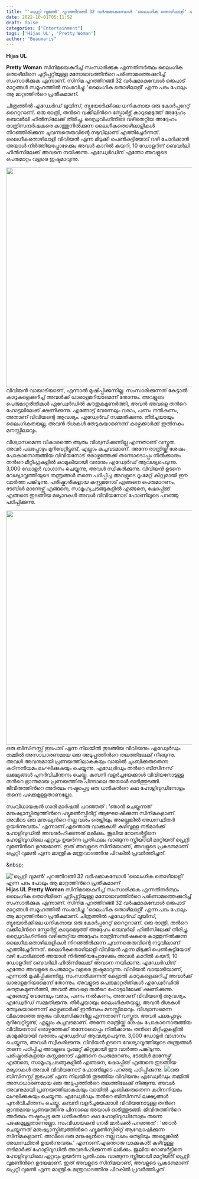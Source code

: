 ```yaml
---
title: "'പ്രെറ്റി വുമൺ' പുറത്തിറങ്ങി 32 വര്‍ഷമാകുമ്പോൾ 'ലൈംഗിക തൊഴിലാളി' എന്ന പദം പോലും ആ മാറ്റത്തിന്‍റെ പ്രതീകമാണ്"
date: 2022-10-01T05:11:52
draft: false
categories: ["Entertainment"]
tags: ['Hijas UL', 'Pretty Woman']
author: "Beaumaris"
---
```


<strong>Hijas UL</strong>

<strong>Pretty Woman</strong> സിനിമയെകുറിച്ച് സംസാരിക്കുക എന്നതിനര്‍ത്ഥം ലൈംഗിക തൊഴിലിനെ ചുറ്റിപ്പറ്റിയുള്ള മനോഭാവത്തിന്‍റെ പരിണാമത്തെക്കുറിച്ച് സംസാരിക്കുക എന്നാണ്. സിനിമ പുറത്തിറങ്ങി 32 വര്‍ഷമാകുമ്പോൾ ഒരുപാട് മാറ്റങ്ങള്‍ സമൂഹത്തിൽ സംഭവിച്ചു: 'ലൈംഗിക തൊഴിലാളി' എന്ന പദം പോലും ആ മാറ്റത്തിന്‍റെ പ്രതീകമാണ്.

ചിത്രത്തിൽ എഡ്വേര്‍ഡ് ലൂയിസ്, ന്യൂയോര്‍ക്കിലെ ധനികനായ ഒരു കോര്‍പ്പറേറ്റ് റൈറ്ററാണ്. ഒരു രാത്രി, തന്‍റെ വക്കീലിന്‍റെ സ്പോര്‍ട്സ് കാറുമെടുത്ത് അദ്ദേഹം ബെവര്‍ലി ഹില്‍സിലേക്ക് തിരിച്ചു. ഡ്രൈവിംഗിനിടെ വഴിതെറ്റിയ അദ്ദേഹം രാത്രിസന്ദര്‍ഷകരെ കാത്തുനില്‍ക്കുന്ന ലൈഗീകതൊഴിലാളികൾ നിറഞ്ഞിരിക്കുന്ന ചുവന്നതെരുവിന്റെ നടുവിലാണ് എത്തിച്ചേര്‍ന്നത്. ലൈഗീകതൊഴിലാളി വിവിയന്‍ എന്ന മിടുക്കി പെണ്‍കുട്ടിയോട് വഴി ചോദിക്കാന്‍ അയാള്‍ നിര്‍ത്തിയപ്പോഴേക്കും അവൾ കാറില്‍ കയറി, 10 ഡോളറിന് ബെവര്‍ലി ഹില്‍സിലേക്ക് അവനെ നയിക്കുന്നു. എഡ്വേര്‍ഡിന് എന്തോ അവളുടെ പെരുമാറ്റം വളരെ ഇഷ്ടമാവുന്നു.

<img class=" wp-image-352854 aligncenter" src="https://cdn.boolokam.com/articles/2022/10/gegeghhh.jpg" alt="" width="848" height="595" />വിവിയൻ വായാടിയാണ്, എന്നാൽ മുഷിപ്പിക്കുന്നില്ല. സംസാരിക്കുന്നത് കേട്ടാൽ കാറുകളെക്കുറിച്ച് അവൾക്ക് ധാരാളമറിയാമെന്ന് തോന്നും. അവളുടെ പെരുമാറ്റരീതികൾ എഡ്വേര്‍ഡിൽ കൗതുകമുണര്‍ത്തി, അവന്‍ അവളെ തന്‍റെ ഹോട്ടലിലേക്ക് ക്ഷണിക്കുന്നു. എങ്ങോട്ട് വേണേലും വരാം, പണം നൽകണം, അതാണ് വിവിയന്റെ ആവശ്യം. എഡ്വേര്‍ഡ് സമ്മതിക്കുന്നു. തീർച്ചയായും ലൈംഗികതയല്ല, അവൻ ദിശകള്‍ തേടുകയാണെന്ന് കാഴ്ചക്കാർക്ക് ഇതിനകം മനസ്സിലാവും.

വിശ്വാസമെന്ന വികാരത്തെ ആരും വിശ്വസിക്കുന്നില്ല എന്നതാണ് വസ്തുത. അവര്‍ പലപ്പോഴും മുറിവേറ്റിട്ടുണ്ട്, എല്ലാം കച്ചവടമാണ്. അന്നേ രാത്രിയ്ക്ക് ശേഷം പോകാനൊരുങ്ങിയ വിവിയനോട് ഒരാഴ്ചത്തേക്ക് തന്നോടൊപ്പം നില്‍ക്കാനും തന്‍റെ മീറ്റിംഗുകളില്‍ കാമുകിയായി വരാനും എഡ്വേര്‍ഡ് ആവശ്യപെടുന്നു. 3,000 ഡോളര്‍ വാഗ്ദാനം ചെയ്യുന്നു, അവള്‍ സ്വീകരിക്കുന്നു. വിവിയന്‍ ഉടനെ വേശ്യാവൃത്തിയുടെ തന്ത്രങ്ങള്‍ തന്നെ പഠിപ്പിച്ച അവളുടെ റൂംമേറ്റ് കിറ്റുമായി ഈ വാര്‍ത്ത പങ്കിടുന്നു. പരിഷ്കാരികളായ കസ്റ്റമറോട് എങ്ങനെ പെരുമാറണം, ടേബിൾ മാന്നേഴ്സ് എങ്ങനെ, സാമൂഹ്യചടങ്ങുകളിൽ എങ്ങനെ, ഷോപ്പിങ് എങ്ങനെ തുടങ്ങിയ മര്യാദകൾ അവൾ വിവിയനോട് ഫോണിലൂടെ പറഞ്ഞു പഠിപ്പിക്കുന്നു.

<img class="wp-image-352855 aligncenter" src="https://cdn.boolokam.com/articles/2022/10/r2rr-scaled.webp" alt="" width="978" height="635" />ഒരു ബിസിനസ്സ് ഇടപാട് എന്ന നിലയിൽ തുടങ്ങിയ വിവിയനും എഡ്വേര്‍ഡും തമ്മില്‍ അസാധാരണമായ ഒരു അടുപ്പത്തിന്‍റെ തലത്തിലേക്ക് നീങ്ങുന്നു. അവള്‍ അവനുമായി പ്രണയത്തിലാകുകയും വായില്‍ ചുംബിക്കരുതെന്ന കഠിനനിയമം ലംഘിക്കുകയും ചെയ്യുന്നു. എഡ്വേര്‍ഡും തന്‍റെ ബിസിനസ്‌ ലക്ഷ്യങ്ങൾ പുനര്‍വിചിന്തനം ചെയ്തു. കമ്പനി വളർച്ചയേക്കാൾ വിവിയനോടുള്ള തന്‍റെ ഭ്രാന്തമായ പ്രണയത്തിനു പിന്നാലെ അയാൾ ഓടിത്തുടങ്ങി. ജീവിതത്തിന്‍റെ അര്‍ത്ഥം നഷ്ടപ്പെട്ട ഒരു ധനികന്‍റെ കഥ ഹോളിവുഡിനോളം തന്നെ പഴക്കമുള്ളതാണല്ലോ.

സംവിധായകന്‍ ഗാരി മാര്‍ഷല്‍ പറഞ്ഞത് : 'ഞാന്‍ ചെയ്യുന്നത് മനുഷ്യാസ്തിത്വത്തിന്‍റെ ഹ്യൂമണ്‍സ്പിരിറ്റ് ആഘോഷിക്കുന്ന സിനിമകളാണ്. അവിടെ ഒരു മനുഷ്യന്‍റെ നല്ല വശം തെളിയും അല്ലെങ്കില്‍ അധഃസ്ഥിതര്‍ ഉയര്‍ന്നുവരും.' എന്നാണ്.എന്തൊരു വാക്കുകൾ! കഴിവുള്ള നടിമാര്‍ക്ക് ഹോളിവുഡില്‍ അവരർഹിക്കുന്നത് ലഭിക്കും. ജൂലിയ റോബര്‍ട്ട്സിനെ ഹോളിവുഡിലെ ഏറ്റവും ഉയര്‍ന്ന പ്രതിഫലം വാങ്ങുന്ന സ്ത്രീയായി മാറ്റിയത് പ്രെറ്റി വുമണിന്‍റെ ഉദയമാണ്. ഇത് അവളുടെ സിനിമയാണ്, അവളുടെ പ്രകടനമാണ് പ്രെറ്റി വുമണ്‍ എന്ന മാന്ത്രിക മന്ത്രവാദത്തിനു പിറകിൽ പ്രവർത്തിച്ചത്.

&amp;nbsp;


!['പ്രെറ്റി വുമൺ' പുറത്തിറങ്ങി 32 വര്‍ഷമാകുമ്പോൾ 'ലൈംഗിക തൊഴിലാളി' എന്ന പദം പോലും ആ മാറ്റത്തിന്‍റെ പ്രതീകമാണ്](https://cdn.boolokam.com/articles/2022/10/gegeghhh.jpg)**Hijas UL** **Pretty Woman** സിനിമയെകുറിച്ച് സംസാരിക്കുക എന്നതിനര്‍ത്ഥം ലൈംഗിക തൊഴിലിനെ ചുറ്റിപ്പറ്റിയുള്ള മനോഭാവത്തിന്‍റെ പരിണാമത്തെക്കുറിച്ച് സംസാരിക്കുക എന്നാണ്. സിനിമ പുറത്തിറങ്ങി 32 വര്‍ഷമാകുമ്പോൾ ഒരുപാട് മാറ്റങ്ങള്‍ സമൂഹത്തിൽ സംഭവിച്ചു: 'ലൈംഗിക തൊഴിലാളി' എന്ന പദം പോലും ആ മാറ്റത്തിന്‍റെ പ്രതീകമാണ്. ചിത്രത്തിൽ എഡ്വേര്‍ഡ് ലൂയിസ്, ന്യൂയോര്‍ക്കിലെ ധനികനായ ഒരു കോര്‍പ്പറേറ്റ് റൈറ്ററാണ്. ഒരു രാത്രി, തന്‍റെ വക്കീലിന്‍റെ സ്പോര്‍ട്സ് കാറുമെടുത്ത് അദ്ദേഹം ബെവര്‍ലി ഹില്‍സിലേക്ക് തിരിച്ചു. ഡ്രൈവിംഗിനിടെ വഴിതെറ്റിയ അദ്ദേഹം രാത്രിസന്ദര്‍ഷകരെ കാത്തുനില്‍ക്കുന്ന ലൈഗീകതൊഴിലാളികൾ നിറഞ്ഞിരിക്കുന്ന ചുവന്നതെരുവിന്റെ നടുവിലാണ് എത്തിച്ചേര്‍ന്നത്. ലൈഗീകതൊഴിലാളി വിവിയന്‍ എന്ന മിടുക്കി പെണ്‍കുട്ടിയോട് വഴി ചോദിക്കാന്‍ അയാള്‍ നിര്‍ത്തിയപ്പോഴേക്കും അവൾ കാറില്‍ കയറി, 10 ഡോളറിന് ബെവര്‍ലി ഹില്‍സിലേക്ക് അവനെ നയിക്കുന്നു. എഡ്വേര്‍ഡിന് എന്തോ അവളുടെ പെരുമാറ്റം വളരെ ഇഷ്ടമാവുന്നു. വിവിയൻ വായാടിയാണ്, എന്നാൽ മുഷിപ്പിക്കുന്നില്ല. സംസാരിക്കുന്നത് കേട്ടാൽ കാറുകളെക്കുറിച്ച് അവൾക്ക് ധാരാളമറിയാമെന്ന് തോന്നും. അവളുടെ പെരുമാറ്റരീതികൾ എഡ്വേര്‍ഡിൽ കൗതുകമുണര്‍ത്തി, അവന്‍ അവളെ തന്‍റെ ഹോട്ടലിലേക്ക് ക്ഷണിക്കുന്നു. എങ്ങോട്ട് വേണേലും വരാം, പണം നൽകണം, അതാണ് വിവിയന്റെ ആവശ്യം. എഡ്വേര്‍ഡ് സമ്മതിക്കുന്നു. തീർച്ചയായും ലൈംഗികതയല്ല, അവൻ ദിശകള്‍ തേടുകയാണെന്ന് കാഴ്ചക്കാർക്ക് ഇതിനകം മനസ്സിലാവും. വിശ്വാസമെന്ന വികാരത്തെ ആരും വിശ്വസിക്കുന്നില്ല എന്നതാണ് വസ്തുത. അവര്‍ പലപ്പോഴും മുറിവേറ്റിട്ടുണ്ട്, എല്ലാം കച്ചവടമാണ്. അന്നേ രാത്രിയ്ക്ക് ശേഷം പോകാനൊരുങ്ങിയ വിവിയനോട് ഒരാഴ്ചത്തേക്ക് തന്നോടൊപ്പം നില്‍ക്കാനും തന്‍റെ മീറ്റിംഗുകളില്‍ കാമുകിയായി വരാനും എഡ്വേര്‍ഡ് ആവശ്യപെടുന്നു. 3,000 ഡോളര്‍ വാഗ്ദാനം ചെയ്യുന്നു, അവള്‍ സ്വീകരിക്കുന്നു. വിവിയന്‍ ഉടനെ വേശ്യാവൃത്തിയുടെ തന്ത്രങ്ങള്‍ തന്നെ പഠിപ്പിച്ച അവളുടെ റൂംമേറ്റ് കിറ്റുമായി ഈ വാര്‍ത്ത പങ്കിടുന്നു. പരിഷ്കാരികളായ കസ്റ്റമറോട് എങ്ങനെ പെരുമാറണം, ടേബിൾ മാന്നേഴ്സ് എങ്ങനെ, സാമൂഹ്യചടങ്ങുകളിൽ എങ്ങനെ, ഷോപ്പിങ് എങ്ങനെ തുടങ്ങിയ മര്യാദകൾ അവൾ വിവിയനോട് ഫോണിലൂടെ പറഞ്ഞു പഠിപ്പിക്കുന്നു. ![](https://cdn.boolokam.com/articles/2022/10/r2rr-scaled.webp)ഒരു ബിസിനസ്സ് ഇടപാട് എന്ന നിലയിൽ തുടങ്ങിയ വിവിയനും എഡ്വേര്‍ഡും തമ്മില്‍ അസാധാരണമായ ഒരു അടുപ്പത്തിന്‍റെ തലത്തിലേക്ക് നീങ്ങുന്നു. അവള്‍ അവനുമായി പ്രണയത്തിലാകുകയും വായില്‍ ചുംബിക്കരുതെന്ന കഠിനനിയമം ലംഘിക്കുകയും ചെയ്യുന്നു. എഡ്വേര്‍ഡും തന്‍റെ ബിസിനസ്‌ ലക്ഷ്യങ്ങൾ പുനര്‍വിചിന്തനം ചെയ്തു. കമ്പനി വളർച്ചയേക്കാൾ വിവിയനോടുള്ള തന്‍റെ ഭ്രാന്തമായ പ്രണയത്തിനു പിന്നാലെ അയാൾ ഓടിത്തുടങ്ങി. ജീവിതത്തിന്‍റെ അര്‍ത്ഥം നഷ്ടപ്പെട്ട ഒരു ധനികന്‍റെ കഥ ഹോളിവുഡിനോളം തന്നെ പഴക്കമുള്ളതാണല്ലോ. സംവിധായകന്‍ ഗാരി മാര്‍ഷല്‍ പറഞ്ഞത് : 'ഞാന്‍ ചെയ്യുന്നത് മനുഷ്യാസ്തിത്വത്തിന്‍റെ ഹ്യൂമണ്‍സ്പിരിറ്റ് ആഘോഷിക്കുന്ന സിനിമകളാണ്. അവിടെ ഒരു മനുഷ്യന്‍റെ നല്ല വശം തെളിയും അല്ലെങ്കില്‍ അധഃസ്ഥിതര്‍ ഉയര്‍ന്നുവരും.' എന്നാണ്.എന്തൊരു വാക്കുകൾ! കഴിവുള്ള നടിമാര്‍ക്ക് ഹോളിവുഡില്‍ അവരർഹിക്കുന്നത് ലഭിക്കും. ജൂലിയ റോബര്‍ട്ട്സിനെ ഹോളിവുഡിലെ ഏറ്റവും ഉയര്‍ന്ന പ്രതിഫലം വാങ്ങുന്ന സ്ത്രീയായി മാറ്റിയത് പ്രെറ്റി വുമണിന്‍റെ ഉദയമാണ്. ഇത് അവളുടെ സിനിമയാണ്, അവളുടെ പ്രകടനമാണ് പ്രെറ്റി വുമണ്‍ എന്ന മാന്ത്രിക മന്ത്രവാദത്തിനു പിറകിൽ പ്രവർത്തിച്ചത്. &nbsp;

